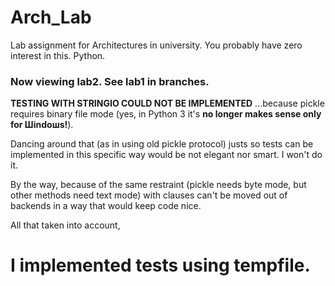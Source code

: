 Arch_Lab
======

Lab assignment for Architectures in university. You probably have zero interest in this. Python.

### Now viewing lab2. See lab1 in branches.

**TESTING WITH STRINGIO COULD NOT BE IMPLEMENTED**
...because pickle requires binary file mode (yes, in Python 3 it's **no longer makes sense only for Шindoшs!**).

Dancing around that (as in using old pickle protocol) justs so tests can be implemented in this specific way would be not elegant nor smart. I won't do it.

By the way, because of the same restraint (pickle needs byte mode, but other methods need text mode) with clauses can't be moved out of backends in a way that would keep code nice.

All that taken into account,

# I implemented tests using tempfile.
